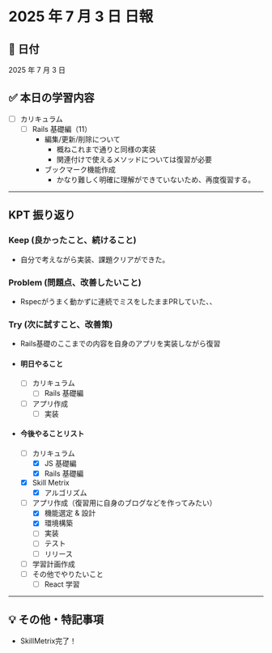 # 2025 年 7 月 3 日 日報

## 📅 日付

2025 年 7 月 3 日

## ✅ 本日の学習内容

- [ ] カリキュラム
  - [ ] Rails 基礎編（11）
    - 編集/更新/削除について
      - 概ねこれまで通りと同様の実装
      - 関連付けで使えるメソッドについては復習が必要
    - ブックマーク機能作成
      - かなり難しく明確に理解ができていないため、再度復習する。

---

## KPT 振り返り

### Keep (良かったこと、続けること)

- 自分で考えながら実装、課題クリアができた。

### Problem (問題点、改善したいこと)

- Rspecがうまく動かずに連続でミスをしたままPRしていた、、

### Try (次に試すこと、改善策)

- Rails基礎のここまでの内容を自身のアプリを実装しながら復習

- #### 明日やること

  - [ ] カリキュラム
    - [ ] Rails 基礎編
  - [ ] アプリ作成
    - [ ] 実装

- #### 今後やることリスト
  - [ ] カリキュラム
    - [x] JS 基礎編
    - [x] Rails 基礎編
  - [x] Skill Metrix
    - [x] アルゴリズム
  - [ ] アプリ作成（復習用に自身のブログなどを作ってみたい）
    - [x] 機能選定 & 設計
    - [x] 環境構築
    - [ ] 実装
    - [ ] テスト
    - [ ] リリース
  - [ ] 学習計画作成
  - [ ] その他でやりたいこと
    - [ ] React 学習

---

## 💡 その他・特記事項

- SkillMetrix完了！
